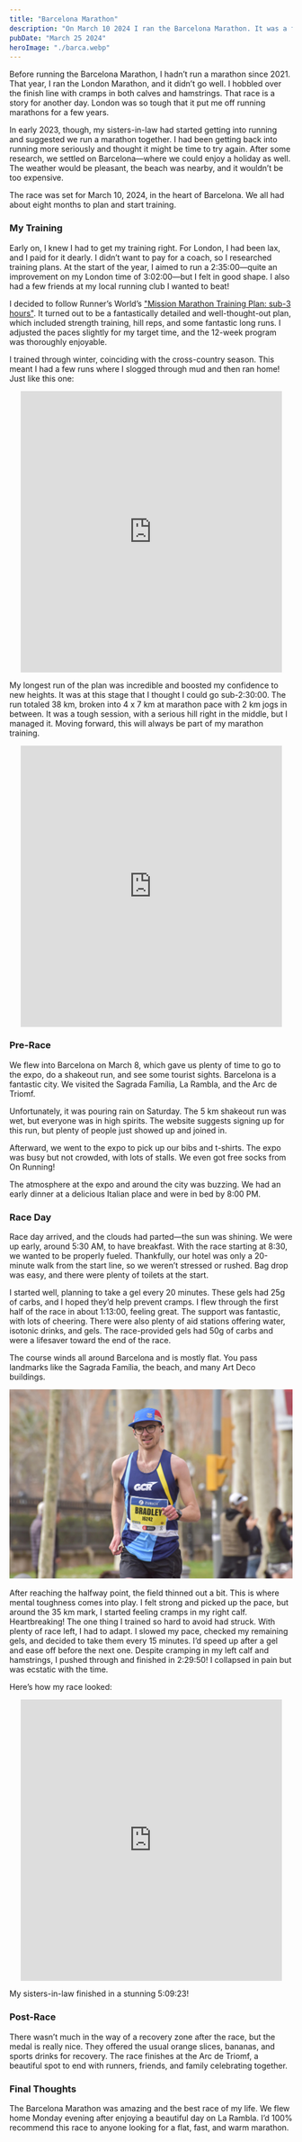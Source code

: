 ```yaml
---
title: "Barcelona Marathon"
description: "On March 10 2024 I ran the Barcelona Marathon. It was a fantastic race with a huge field, great support and a wonderful route."
pubDate: "March 25 2024"
heroImage: "./barca.webp"
---
```

Before running the Barcelona Marathon, I hadn’t run a marathon since 2021. That year, I ran the London Marathon, and it didn’t go well. I hobbled over the finish line with cramps in both calves and hamstrings. That race is a story for another day. London was so tough that it put me off running marathons for a few years.

In early 2023, though, my sisters-in-law had started getting into running and suggested we run a marathon together. I had been getting back into running more seriously and thought it might be time to try again. After some research, we settled on Barcelona—where we could enjoy a holiday as well. The weather would be pleasant, the beach was nearby, and it wouldn’t be too expensive.

The race was set for March 10, 2024, in the heart of Barcelona. We all had about eight months to plan and start training.

### My Training

Early on, I knew I had to get my training right. For London, I had been lax, and I paid for it dearly. I didn’t want to pay for a coach, so I researched training plans. At the start of the year, I aimed to run a 2:35:00—quite an improvement on my London time of 3:02:00—but I felt in good shape. I also had a few friends at my local running club I wanted to beat!

I decided to follow Runner’s World’s ["Mission Marathon Training Plan: sub-3 hours"](https://www.runnersworld.com/uk/training/marathon/a776660/mission-marathon-training-plan-sub-3-hours/). It turned out to be a fantastically detailed and well-thought-out plan, which included strength training, hill reps, and some fantastic long runs. I adjusted the paces slightly for my target time, and the 12-week program was thoroughly enjoyable.

I trained through winter, coinciding with the cross-country season. This meant I had a few runs where I slogged through mud and then ran home! Just like this one:
<div style="width: 100%; display: flex; justify-content: center;"> <iframe src='https://connect.garmin.com/modern/activity/embed/13402253511' title='St Albans Running' width='465' height='500' frameborder='0'></iframe> </div>

My longest run of the plan was incredible and boosted my confidence to new heights. It was at this stage that I thought I could go sub-2:30:00. The run totaled 38 km, broken into 4 x 7 km at marathon pace with 2 km jogs in between. It was a tough session, with a serious hill right in the middle, but I managed it. Moving forward, this will always be part of my marathon training.
<div style="width: 100%; display: flex; justify-content: center;"> <iframe src='https://connect.garmin.com/modern/activity/embed/13910367949' title='Derbyshire Dales Running' width='465' height='500' frameborder='0'></iframe> </div>

### Pre-Race

We flew into Barcelona on March 8, which gave us plenty of time to go to the expo, do a shakeout run, and see some tourist sights. Barcelona is a fantastic city. We visited the Sagrada Família, La Rambla, and the Arc de Triomf.

Unfortunately, it was pouring rain on Saturday. The 5 km shakeout run was wet, but everyone was in high spirits. The website suggests signing up for this run, but plenty of people just showed up and joined in.

Afterward, we went to the expo to pick up our bibs and t-shirts. The expo was busy but not crowded, with lots of stalls. We even got free socks from On Running!

The atmosphere at the expo and around the city was buzzing. We had an early dinner at a delicious Italian place and were in bed by 8:00 PM.
### Race Day

Race day arrived, and the clouds had parted—the sun was shining. We were up early, around 5:30 AM, to have breakfast. With the race starting at 8:30, we wanted to be properly fueled. Thankfully, our hotel was only a 20-minute walk from the start line, so we weren’t stressed or rushed. Bag drop was easy, and there were plenty of toilets at the start.

I started well, planning to take a gel every 20 minutes. These gels had 25g of carbs, and I hoped they’d help prevent cramps. I flew through the first half of the race in about 1:13:00, feeling great. The support was fantastic, with lots of cheering. There were also plenty of aid stations offering water, isotonic drinks, and gels. The race-provided gels had 50g of carbs and were a lifesaver toward the end of the race.

The course winds all around Barcelona and is mostly flat. You pass landmarks like the Sagrada Família, the beach, and many Art Deco buildings.

![Half way through the race.](./BMTL0213.jpeg)

After reaching the halfway point, the field thinned out a bit. This is where mental toughness comes into play. I felt strong and picked up the pace, but around the 35 km mark, I started feeling cramps in my right calf. Heartbreaking! The one thing I trained so hard to avoid had struck. With plenty of race left, I had to adapt. I slowed my pace, checked my remaining gels, and decided to take them every 15 minutes. I’d speed up after a gel and ease off before the next one. Despite cramping in my left calf and hamstrings, I pushed through and finished in 2:29:50! I collapsed in pain but was ecstatic with the time.

Here’s how my race looked:
<div style="width: 100%; display: flex; justify-content: center;"> <iframe src='https://connect.garmin.com/modern/activity/embed/14340231471' title='Barcelona Running' width='465' height='500' frameborder='0'></iframe> </div>

My sisters-in-law finished in a stunning 5:09:23!
### Post-Race

There wasn’t much in the way of a recovery zone after the race, but the medal is really nice. They offered the usual orange slices, bananas, and sports drinks for recovery. The race finishes at the Arc de Triomf, a beautiful spot to end with runners, friends, and family celebrating together.

### Final Thoughts

The Barcelona Marathon was amazing and the best race of my life. We flew home Monday evening after enjoying a beautiful day on La Rambla. I’d 100% recommend this race to anyone looking for a flat, fast, and warm marathon.